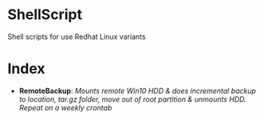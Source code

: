 # ShellScript
Shell scripts for use Redhat Linux variants

# Index
- **RemoteBackup**: *Mounts remote Win10 HDD & does incremental backup to location, tar.gz folder, move out of root partition & unmounts HDD. Repeat on a       weekly crontab*
